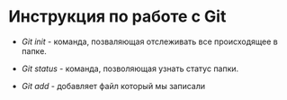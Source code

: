 # Инструкция по работе с Git

* *Git init* - команда, позваляющая отслеживать все происходящее в папке.

* *Git status* - команда, позволяющая узнать статус папки.

* *Git add* - добавляет файл который мы записали